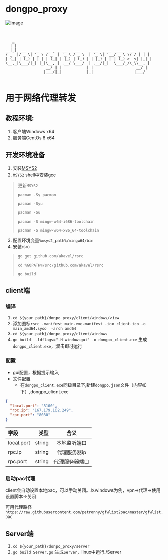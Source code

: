# dongpo_proxy
![image](https://img.shields.io/badge/golang-v1.13.4%2B-green)
                                                                                                                          
   ```                                                                                                                       
                                                                                                                          

      _                                                           
     | |                                                          
   __| | ___  _ __   __ _ _ __   ___    _ __  _ __ _____  ___   _ 
  / _` |/ _ \| '_ \ / _` | '_ \ / _ \  | '_ \| '__/ _ \ \/ / | | |
 | (_| | (_) | | | | (_| | |_) | (_) | | |_) | | | (_) >  <| |_| |
  \__,_|\___/|_| |_|\__, | .__/ \___/  | .__/|_|  \___/_/\_\\__, |
                     __/ | |           | |                   __/ |
                    |___/|_|           |_|                  |___/ 


```
# 用于网络代理转发

## 教程环境:
1. 客户端Windows x64
2. 服务端CentOs 8 x64

## 开发环境准备
1. 安装[MSYS2](http://www.msys2.org/)
2.  `MSYS2` shell中安装gcc
>更新`MSYS2`
> 
>`pacman -Sy pacman`
>
> `pacman -Syu`
>
> `pacman -Su`
>
> `pacman -S mingw-w64-i686-toolchain`
>
> `pacman -S mingw-w64-x86_64-toolchain`
>

3. 配置环境变量`%msys2_path%/mingw64/bin`
4. 安装rsrc
> `go get github.com/akavel/rsrc`
>
> `cd %GOPATH%/src/github.com/akavel/rsrc`
>
> `go build`
## client端
### 编译
  1. `cd ${your_path}/donpo_proxy/client/windows/view`
  2. 添加图标`rsrc -manifest main.exe.manifest -ico client.ico -o main_amd64.syso  -arch amd64`
  3. `cd ${your_path}/donpo_proxy/client/windows`
  4. `go build  -ldflags="-H windowsgui" -o dongpo_client.exe` 生成`dongpo_client.exe`，双击即可运行
### 配置
  + gui配置，根据提示输入
  + 文件配置
    + 在`dongpo_client.exe`同级目录下,新建`dongpo.json`文件（内容如下）,dongpo_client.exe
    
    
```json
{
  "local.port": "8100",
  "rpc.ip": "167.179.102.249",
  "rpc.port": "8080"
}
```
        
 |  字段 | 类型 |  含义 |
 |:-----|-----:|:-----:|
 |local.port |  string  |   本地监听端口  |
 |rpc.ip  |  string  |   代理服务器ip  |
 |rpc.port |  string  |   代理服务器端口  |


### 启动pac代理
client会自动设置本地pac，可以手动关闭。以windows为例，vpn->代理->使用设置脚本->关闭

可用代理路径`https://raw.githubusercontent.com/petronny/gfwlist2pac/master/gfwlist.pac`

## Server端
  1. `cd ${your_path}/donpo_proxy/server`
  2. `go build Server.go` 生成`Server`，linux中运行./Server
